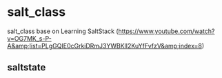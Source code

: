 # salt_class
salt_class base on Learning SaltStack (https://www.youtube.com/watch?v=OG7MK_s-P-A&amp;list=PLgGQIE0cGrkiDRmJ3YWBKlI2KuYfFvfzV&amp;index=8)
## saltstate
